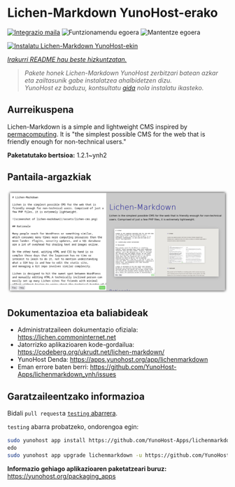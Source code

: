 <!--
Ohart ongi: README hau automatikoki sortu da <https://github.com/YunoHost/apps/tree/master/tools/readme_generator>ri esker
EZ editatu eskuz.
-->

# Lichen-Markdown YunoHost-erako

[![Integrazio maila](https://apps.yunohost.org/badge/integration/lichenmarkdown)](https://ci-apps.yunohost.org/ci/apps/lichenmarkdown/)
![Funtzionamendu egoera](https://apps.yunohost.org/badge/state/lichenmarkdown)
![Mantentze egoera](https://apps.yunohost.org/badge/maintained/lichenmarkdown)

[![Instalatu Lichen-Markdown YunoHost-ekin](https://install-app.yunohost.org/install-with-yunohost.svg)](https://install-app.yunohost.org/?app=lichenmarkdown)

*[Irakurri README hau beste hizkuntzatan.](./ALL_README.md)*

> *Pakete honek Lichen-Markdown YunoHost zerbitzari batean azkar eta zailtasunik gabe instalatzea ahalbidetzen dizu.*  
> *YunoHost ez baduzu, kontsultatu [gida](https://yunohost.org/install) nola instalatu ikasteko.*

## Aurreikuspena

Lichen-Markdown is a simple and lightweight CMS inspired by [permacomputing](https://permacomputing.net). It is "the simplest possible CMS for the web that is friendly enough for non-technical users."


**Paketatutako bertsioa:** 1.2.1~ynh2

## Pantaila-argazkiak

![Lichen-Markdown(r)en pantaila-argazkia](./doc/screenshots/lichen-markdown-cms-boxshadow4.png)

## Dokumentazioa eta baliabideak

- Administratzaileen dokumentazio ofiziala: <https://lichen.commoninternet.net>
- Jatorrizko aplikazioaren kode-gordailua: <https://codeberg.org/ukrudt.net/lichen-markdown/>
- YunoHost Denda: <https://apps.yunohost.org/app/lichenmarkdown>
- Eman errore baten berri: <https://github.com/YunoHost-Apps/lichenmarkdown_ynh/issues>

## Garatzaileentzako informazioa

Bidali `pull request`a [`testing` abarrera](https://github.com/YunoHost-Apps/lichenmarkdown_ynh/tree/testing).

`testing` abarra probatzeko, ondorengoa egin:

```bash
sudo yunohost app install https://github.com/YunoHost-Apps/lichenmarkdown_ynh/tree/testing --debug
edo
sudo yunohost app upgrade lichenmarkdown -u https://github.com/YunoHost-Apps/lichenmarkdown_ynh/tree/testing --debug
```

**Informazio gehiago aplikazioaren paketatzeari buruz:** <https://yunohost.org/packaging_apps>
